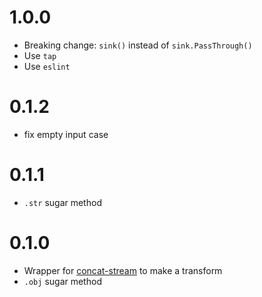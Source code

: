 # 1.0.0

* Breaking change: `sink()` instead of `sink.PassThrough()`
* Use `tap`
* Use `eslint`

# 0.1.2

* fix empty input case

# 0.1.1

* `.str` sugar method

# 0.1.0

* Wrapper for [concat-stream](https://www.npmjs.com/package/concat-stream) to make a transform
* `.obj` sugar method
